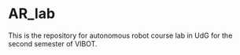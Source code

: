 # AR_lab
This is the repository for autonomous robot course lab in UdG for the second semester of VIBOT.
